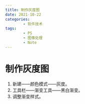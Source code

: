 ```yaml
---
title: 制作灰度图
date: 2021-10-22
categories:
        - 软件技术
tags:
        - PS
        - 图像处理
        - Note
---
```


# 制作灰度图

1. 新建——颜色模式——灰度。
2. 工具栏——渐变工具——黑白渐变。
3. 调整渐变样式。
